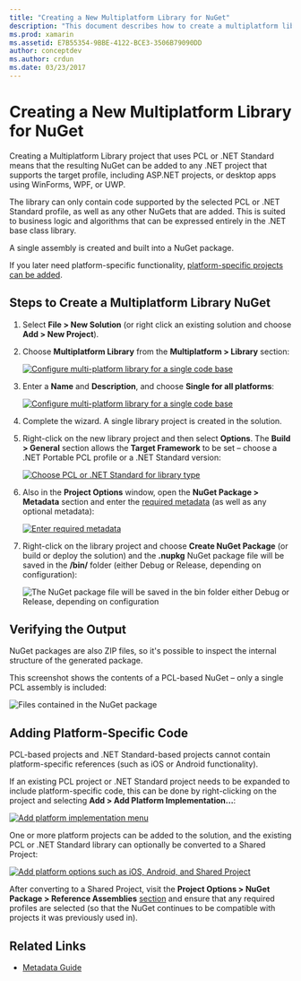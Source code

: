 ```yaml
---
title: "Creating a New Multiplatform Library for NuGet"
description: "This document describes how to create a multiplatform library for use with NuGet. This technique is suited for business logic and algorithms that can be expressed entirely in the .NET Base Class library and will thus run on all target platforms without platform-specific code."
ms.prod: xamarin
ms.assetid: E7B55354-9BBE-4122-BCE3-3506B79090DD
author: conceptdev
ms.author: crdun
ms.date: 03/23/2017
---
```


# Creating a New Multiplatform Library for NuGet

Creating a Multiplatform Library project that uses PCL or .NET Standard means that
the resulting NuGet can be added to any .NET project that supports the target profile,
including ASP.NET projects, or desktop apps using WinForms, WPF, or UWP.

The library can only contain code supported by the selected PCL or .NET Standard profile,
as well as any other NuGets that are added.
This is suited to business logic and algorithms that can be expressed entirely in the .NET base class library.

A single assembly is created and built into a NuGet package.

If you later need platform-specific functionality, [platform-specific projects can be added](#add-platforms).

## Steps to Create a Multiplatform Library NuGet

1. Select **File > New Solution** (or right click an existing solution and choose **Add > New Project**).

2. Choose **Multiplatform Library** from the **Multiplatform > Library** section:

   [![Configure multi-platform library for a single code base](single-codebase-images/mulitplatform-library-sml.png)](single-codebase-images/mulitplatform-library.png#lightbox)

3. Enter a **Name** and **Description**, and choose **Single for all platforms**:

   [![Configure multi-platform library for a single code base](single-codebase-images/single-configure-sml.png)](single-codebase-images/single-configure.png#lightbox)

4. Complete the wizard. A single library project is created in the solution.

5. Right-click on the new library project and then select **Options**. The **Build > General** section
   allows the **Target Framework** to be set – choose a .NET Portable PCL profile or a .NET Standard version:

   [![Choose PCL or .NET Standard for library type](single-codebase-images/single-choose-type-sml.png)](single-codebase-images/single-choose-type.png#lightbox)

6. Also in the **Project Options** window, open the **NuGet Package > Metadata** section and enter the [required metadata](~/cross-platform/app-fundamentals/nuget-multiplatform-libraries/metadata.md)
   (as well as any optional metadata):

   [![Enter required metadata](single-codebase-images/single-metadata-sml.png)](single-codebase-images/single-metadata.png#lightbox)

7. Right-click on the library project and choose **Create NuGet Package** (or build or deploy the solution) and
   the **.nupkg** NuGet package file will be saved in the **/bin/** folder (either Debug or Release, depending on configuration):

   ![The NuGet package file will be saved in the bin folder either Debug or Release, depending on configuration](single-codebase-images/create-nuget-package.png)

## Verifying the Output

NuGet packages are also ZIP files, so it's possible to inspect the internal structure of the generated package.

This screenshot shows the contents of a PCL-based NuGet – only a single PCL assembly is included:

![Files contained in the NuGet package](single-codebase-images/nuget-output.png)

<a name="add-platforms" />

## Adding Platform-Specific Code

PCL-based projects and .NET Standard-based projects cannot contain platform-specific
references (such as iOS or Android functionality).

If an existing PCL project or .NET Standard project needs to be expanded to include platform-specific
code, this can be done by right-clicking on the project and selecting **Add > Add Platform Implementation...**:

[![Add platform implementation menu](single-codebase-images/add-later-sml.png)](single-codebase-images/add-later.png#lightbox)

One or more platform projects can be added to the solution, and the existing PCL or .NET Standard
library can optionally be converted to a Shared Project:

[![Add platform options such as iOS, Android, and Shared Project](single-codebase-images/add-later-platforms-sml.png)](single-codebase-images/add-later-platforms-sml.png#lightbox)

After converting to a Shared Project, visit the **Project Options > NuGet Package > Reference Assemblies**
[section](~/cross-platform/app-fundamentals/nuget-multiplatform-libraries/platform-specific.md)
and ensure that any required profiles are selected (so that the NuGet continues to be compatible
with projects it was previously used in).

## Related Links

- [Metadata Guide](~/cross-platform/app-fundamentals/nuget-multiplatform-libraries/metadata.md)
